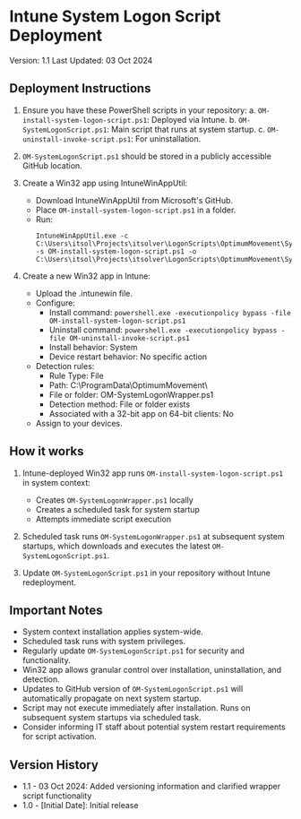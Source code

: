 # Intune System Logon Script Deployment

Version: 1.1
Last Updated: 03 Oct 2024

## Deployment Instructions

1. Ensure you have these PowerShell scripts in your repository:
   a. `OM-install-system-logon-script.ps1`: Deployed via Intune.
   b. `OM-SystemLogonScript.ps1`: Main script that runs at system startup.
   c. `OM-uninstall-invoke-script.ps1`: For uninstallation.

2. `OM-SystemLogonScript.ps1` should be stored in a publicly accessible GitHub location.

3. Create a Win32 app using IntuneWinAppUtil:
   - Download IntuneWinAppUtil from Microsoft's GitHub.
   - Place `OM-install-system-logon-script.ps1` in a folder.
   - Run:
     ```
     IntuneWinAppUtil.exe -c C:\Users\itsol\Projects\itsolver\LogonScripts\OptimumMovement\SystemLogonScript\src -s OM-install-system-logon-script.ps1 -o C:\Users\itsol\Projects\itsolver\LogonScripts\OptimumMovement\SystemLogonScript
     ```

4. Create a new Win32 app in Intune:
   - Upload the .intunewin file.
   - Configure:
     - Install command: `powershell.exe -executionpolicy bypass -file OM-install-system-logon-script.ps1`
     - Uninstall command: `powershell.exe -executionpolicy bypass -file OM-uninstall-invoke-script.ps1`
     - Install behavior: System
     - Device restart behavior: No specific action
   - Detection rules:
     - Rule Type: File
     - Path: C:\ProgramData\OptimumMovement\
     - File or folder: OM-SystemLogonWrapper.ps1
     - Detection method: File or folder exists
     - Associated with a 32-bit app on 64-bit clients: No
   - Assign to your devices.

## How it works

1. Intune-deployed Win32 app runs `OM-install-system-logon-script.ps1` in system context:
   - Creates `OM-SystemLogonWrapper.ps1` locally
   - Creates a scheduled task for system startup
   - Attempts immediate script execution

2. Scheduled task runs `OM-SystemLogonWrapper.ps1` at subsequent system startups, which downloads and executes the latest `OM-SystemLogonScript.ps1`.

3. Update `OM-SystemLogonScript.ps1` in your repository without Intune redeployment.

## Important Notes

- System context installation applies system-wide.
- Scheduled task runs with system privileges.
- Regularly update `OM-SystemLogonScript.ps1` for security and functionality.
- Win32 app allows granular control over installation, uninstallation, and detection.
- Updates to GitHub version of `OM-SystemLogonScript.ps1` will automatically propagate on next system startup.
- Script may not execute immediately after installation. Runs on subsequent system startups via scheduled task.
- Consider informing IT staff about potential system restart requirements for script activation.

## Version History

- 1.1 - 03 Oct 2024: Added versioning information and clarified wrapper script functionality
- 1.0 - [Initial Date]: Initial release

